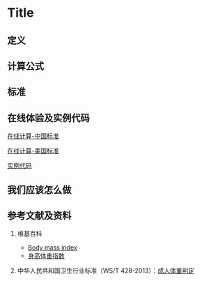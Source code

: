 # Title

## 定义

## 计算公式

## 标准

## 在线体验及实例代码

[在线计算-中国标准](https://jsfiddle.net/quanbinn/yL6q065y/)

[在线计算-美国标准](https://jsfiddle.net/quanbinn/f6y5jb8p/)

[实例代码](https://github.com/quanbinn/Basic-Health-Knowledge-We-Need-To-Learn/tree/master/code/%E9%A3%9F%E5%93%81%E7%9A%84%E5%88%86%E6%9E%90%E7%AE%97%E6%B3%95/%E9%A3%9F%E5%93%81%E7%9A%84%E5%90%84%E7%A7%8D%E5%90%AB%E9%87%8F%E5%88%86%E6%9E%90)

## 我们应该怎么做

## 参考文献及资料

1. 维基百科
	- [Body mass index](https://en.wikipedia.org/wiki/Body_mass_index)
	- [身高体重指数](https://zh.wikipedia.org/wiki/%E8%BA%AB%E9%AB%98%E9%AB%94%E9%87%8D%E6%8C%87%E6%95%B8)

2. 中华人民共和国卫生行业标准（WS/T 428-2013）：[成人体重判定](http://www.moh.gov.cn/ewebeditor/uploadfile/2013/08/20130808135715967.pdf)

